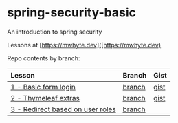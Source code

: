 # spring-security-basic

An introduction to spring security

Lessons at [https://mwhyte.dev]([https://mwhyte.dev)

Repo contents by branch:

| Lesson                                                                                            | Branch                                                                                  | Gist                                                                    |
|:--------------------------------------------------------------------------------------------------|:----------------------------------------------------------------------------------------|:------------------------------------------------------------------------|
| [1 - Basic form login](https://mwhyte.dev/spring-security-basic-login-form-7c8f6e6e9f56)          | [branch](https://github.com/MWhyte/spring-security-basic/tree/1.basic-form-login)       | [gist](https://gist.github.com/MWhyte/ae8be84a64bf9c2c66c14d9b68826c4c) |
| [2 - Thymeleaf extras](https://www.codenerve.com/spring-security-thymeleaf-extras/)               | [branch](https://github.com/MWhyte/spring-security-basic/tree/2.thymeleaf-extras)       | [gist](https://gist.github.com/MWhyte/82ea154ba267be3be4f1617fbe93ebde) |
| [3 - Redirect based on user roles](https://www.codenerve.com/spring-security-user-role-redirect/) | [branch](https://github.com/MWhyte/spring-security-basic/tree/3.redirect-based-on-role) |                                                                         |
